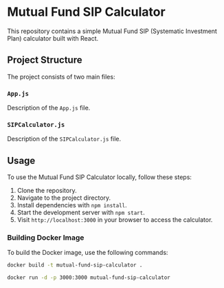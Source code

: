 # Mutual Fund SIP Calculator

This repository contains a simple Mutual Fund SIP (Systematic Investment Plan) calculator built with React.

## Project Structure

The project consists of two main files:

### `App.js`

Description of the `App.js` file.

### `SIPCalculator.js`

Description of the `SIPCalculator.js` file.

## Usage

To use the Mutual Fund SIP Calculator locally, follow these steps:

1. Clone the repository.
2. Navigate to the project directory.
3. Install dependencies with `npm install`.
4. Start the development server with `npm start`.
5. Visit `http://localhost:3000` in your browser to access the calculator.

### Building Docker Image

To build the Docker image, use the following commands:

```bash
docker build -t mutual-fund-sip-calculator .

docker run -d -p 3000:3000 mutual-fund-sip-calculator
